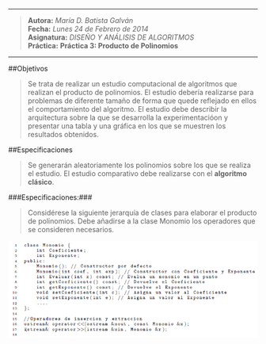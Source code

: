 ***
>**Autora:**         *María D. Batista Galván*  
>**Fecha:**          *Lunes 24 de Febrero de 2014*  
>**Asignatura:**     *DISEÑO Y ANÁLISIS DE ALGORITMOS*  
>**Práctica:**       **Práctica 3: Producto de Polinomios** 
***

##Objetivos

>Se trata de realizar un estudio computacional de algoritmos que realizan
el producto de polinomios. El estudio debería realizarse para problemas de diferente
tamaño de forma que quede reflejado en ellos el comportamiento del
algoritmo. El estudio debe describir la arquitectura sobre la que se desarrolla la
experimentacióon y presentar una tabla y una gráfica en los que se muestren los
resultados obtenidos.

##Especificaciones

>Se generarán aleatoriamente los polinomios sobre los que se realiza el estudio.
El estudio comparativo debe realizarse con el **algoritmo clásico**.

###Especificaciones:###

>Considérese la siguiente jerarquía de clases para elaborar el producto de
polinomios. Debe añadirse a la clase Monomio los operadores que se consideren
necesarios.

![](img/algoritmo.png)